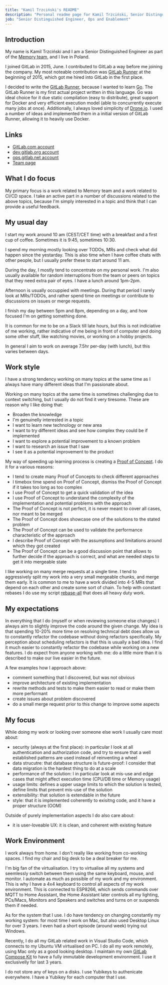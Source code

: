 ```yaml
---
title: "Kamil Trzciński's README"
description: "Personal readme page for Kamil Trzciński, Senior Distinguished Engineer, Ops and Enablement, GitLab"
job: "Senior Distinguished Engineer, Ops and Enablement"
---
```


## Introduction

My name is Kamil Trzciński and I am a Senior Distinguished Engineer as part of the
[Memory team](/handbook/engineering/infrastructure-platforms/tenant-scale/),
and I live in Poland.

I joined GitLab in 2015, June. I contributed to GitLab a way before me joining
the company. My most noteable contribution was [GitLab Runner](https://gitlab.com/gitlab-org/gitlab-runner/)
at the beginning of 2015, which got me hired into GitLab in the first place.

I decided to write the [GitLab Runner](https://gitlab.com/gitlab-org/gitlab-runner/),
because I wanted to learn [Go](https://go.dev/). The GitLab Runner is
my first actual project written in this language. Go was ideal choice for it
due static compilation (easy to distribute), great support for Docker and
very efficient execution model (able to concurrently execute many jobs at once).
Additionally, I always loved simplicity of [Drone.io](https://www.drone.io/).
I used a number of ideas and implemented them in a initial version
of GitLab Runner, allowing it to heavily use Docker.

## Links

* [GitLab.com account](https://gitlab.com/ayufan)
* [dev.gitlab.org account](https://dev.gitlab.org/kamil)
* [ops.gitlab.net account](https://ops.gitlab.net/kamil)
* [Team page](/handbook/company/team/#kamil)

## What I do focus

My primary focus is a work related to Memory team and a work related to CI/CD space.
I take an active part in a number of discussions related to the above topics,
because I'm simply interested in a topic and think that I can provide a useful feedback.

## My usual day

I start my work around 10 am (CEST/CET time) with a breakfast and a first cup of coffee.
Sometimes it is 9:45, sometimes 10:30.

I spend my morning mostly looking over TODOs, MRs and check what did happen since the yestarday.
This is also time when I have coffee chats with other people, but I usually prefer these
to start around 11 am.

During the day, I mostly tend to concentrate on my personal work. I'm also usually
available for random interruptions from the team or peers on topics that they need
extra pair of eyes. I have a lunch around 1pm-2pm.

Afternoon is usually occuppied with meetings. During that period I rarely look at MRs/TODOs,
and rather spend time on meetings or contribute to discussions on issues or merge requests.

I finish my day between 5pm and 8pm, depending on a day, and how focused I'm on getting
something done.

It is common for me to be on a Slack till late hours, but this is not indiciative of me working,
rather indicative of me being in front of computer and doing some other stuff,
like watching movies, or working on a hobby projects.

In general I aim to work on average 7.5hr per-day (with lunch), but this varies between days.

## Work style

I have a strong tendency working on many topics at the same time
as I always have many different ideas that I'm passionate about.

Working on many topics at the same time is sometimes challenging
due to context switching, but I usually do not find it very tiresome.
These are reason why I like doing that:

* Broaden the knowledge
* I'm genuinelly interested in a topic
* I want to learn new technology or new area
* I want to try different ideas and see how complex they could be if implemented
* I want to explore a potential improvement to a known problem
* I want to research an issue that I saw
* I see it as a potential improvement to the product

My way of speeding up learning process is creating a [Proof of Concept](https://en.wikipedia.org/wiki/Proof_of_concept).
I do it for a various reasons:

* I tend to create many Proof of Concepts to check different approaches
* I timebox time spend on Proof of Concept, dismiss the Proof of Concept if it takes
  too long as too complex
* I use Proof of Concept to get a quick validation of the idea
* I use Proof of Concept to understand the complexity of the implementation
  and potential problems with the approach
* The Proof of Concept is not perfect, it is never meant to cover all cases,
  nor meant to be merged
* The Proof of Concept does showcase one of the solutions to the stated problem
* The Proof of Concept can be used to validate the performance characteristic of the approach
* I describe Proof of Concept with the assumptions and limitations around which they got created
* The Proof of Concept can be a good discussion point that allows to further decide
  if the approach is correct, and what are needed steps to get it into mergeable state

I like working on many merge requests at a single time. I tend to aggressively
split my work into a very small mergeable chunks, and merge them early.
It is common to me to have a work divided into 4-5 MRs that depend on each
other and create some sort of chain. To help with constant rebases
I do use my script [rebase-all](https://gitlab.com/snippets/1981241)
that does all heavy duty work.

## My expectations

In everything that I do (myself or when reviewing someone else changes)
I always aim to slightly improve the code around the given change.
My idea is that spending 10-20% more time on resolving technical debt does allow us
to constantly refactor the codebase without doing refactors specifically.
My perception about scheduling refactors is that this is usually a bad idea.
I find it much easier to constantly refactor the codebase while working on a new features.
I do expect from anyone working with me: do a little more than it is described to make
our live easier in the future.

A few examples how I approach above:

* comment something that I discovered, but was not obvious
* improve architecture of existing implementation
* rewrite methods and tests to make them easier to read or make them more performant
* create issues about problem discovered
* do a small merge request prior to this change to improve some aspects

## My focus

While doing my work or looking over someone else work I usually care most about:

* security (always at the first place): in particular I look at all authentication
  and authorization code, and try to ensure that a well established patterns
  are used instead of reinventing a wheel
* data strucutre: that database structure is future-proof: I consider that data
  migration is the hardest thing to do at a scale
* performance of the solution: I in particular look at mis-use and edge cases that
  might affect execution time (CPU/DB time or Memory usage)
* usage limits: defines a upper usage limits to which the solution is tested,
  define limits that prevent mis-use of the solution
* extensibility: that solution is extendable in the future
* style: that it is implemented coherently to exisitng code, and it have
  a proper structure (OOM)

Outside of purely implementation aspects I do also care about:

* it is user-loveable UX: it is clean, and coherent with existing feature

## Work Environment

I work always from home. I don't really like working from co-working spaces.
I find my chair and big desk to be a deal breaker for me.

I'm big fan of the virtualisation. I try to virtualise all my systems and seemlessly
switch between them using the same keyboard, mouse, and monitor. I automate
as much as possible of my work and my environment. This is why I have a 4x4
keyboard to control all aspects of my work environment. This is connected
to ESP8266, which sends commands over MQTT to Home Assistant, the Home Assistant
later controls all my lighting, PCs/Macs, Monitors and Speakers and switches
and turns on or suspends them if needed.

As for the system that I use. I do have tendency on changing constantly my working
system: for most time I work on Mac, but also used Desktop Linux for over 3 years.
I even had a short episode (around week) trying out Windows.

Recently, I do all my GitLab related work in Visual Studio Code, which connects
to my Ubuntu VM virtualised on PC. I do all my work remotely, using Mac only
as a good looking desktop. I maintain my own [GitLab Compose Kit](https://gitlab.com/gitlab-org/gitlab-compose-kit)
to have a fully immutable development environment. I use it exclusivelly
for last 3 years.

I do not store any of keys on a disks. I use Yubikeys to authenicate everywhere.
I have a Yubikey for each computer that I use.
